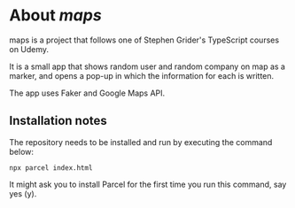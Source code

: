 # About *maps*

maps is a project that follows one of Stephen Grider's TypeScript courses on Udemy.

It is a small app that shows random user and random company on map as a marker, and opens a pop-up in which the information for each is written.

The app uses Faker and Google Maps API.

## Installation notes

The repository needs to be installed and run by executing the command below:

```console
npx parcel index.html
```

It might ask you to install Parcel for the first time you run this command, say yes (y).